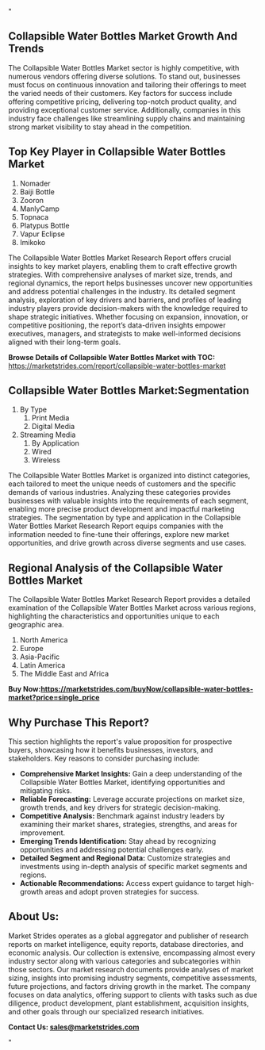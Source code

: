 <p>"</p>
<h2>Collapsible Water Bottles Market Growth And Trends</h2>
<p>The Collapsible Water Bottles Market sector is highly competitive, with numerous vendors offering diverse solutions. To stand out, businesses must focus on continuous innovation and tailoring their offerings to meet the varied needs of their customers. Key factors for success include offering competitive pricing, delivering top-notch product quality, and providing exceptional customer service. Additionally, companies in this industry face challenges like streamlining supply chains and maintaining strong market visibility to stay ahead in the competition.</p>
<h2>Top Key Player in Collapsible Water Bottles Market</h2>
<ol>
<li>Nomader</li>
<li>Baiji Bottle</li>
<li>Zooron</li>
<li>ManlyCamp</li>
<li>Topnaca</li>
<li>Platypus Bottle</li>
<li>Vapur Eclipse</li>
<li>Imikoko</li>
</ol>
<p>The Collapsible Water Bottles Market Research Report offers crucial insights to key market players, enabling them to craft effective growth strategies. With comprehensive analyses of market size, trends, and regional dynamics, the report helps businesses uncover new opportunities and address potential challenges in the industry. Its detailed segment analysis, exploration of key drivers and barriers, and profiles of leading industry players provide decision-makers with the knowledge required to shape strategic initiatives. Whether focusing on expansion, innovation, or competitive positioning, the report&rsquo;s data-driven insights empower executives, managers, and strategists to make well-informed decisions aligned with their long-term goals.</p>
<p><strong>Browse Details of Collapsible Water Bottles Market with TOC:</strong> <a href="https://marketstrides.com/report/collapsible-water-bottles-market">https://marketstrides.com/report/collapsible-water-bottles-market</a></p>
<h2>Collapsible Water Bottles Market:Segmentation</h2>
<ol>
<li>By Type
<ol>
<li>Print Media</li>
<li>Digital Media</li>
</ol>
</li>
<li>Streaming Media
<ol>
<li>By Application</li>
<li>Wired</li>
<li>Wireless</li>
</ol>
</li>
</ol>
<p>The Collapsible Water Bottles Market is organized into distinct categories, each tailored to meet the unique needs of customers and the specific demands of various industries. Analyzing these categories provides businesses with valuable insights into the requirements of each segment, enabling more precise product development and impactful marketing strategies. The segmentation by type and application in the Collapsible Water Bottles Market Research Report equips companies with the information needed to fine-tune their offerings, explore new market opportunities, and drive growth across diverse segments and use cases.</p>
<h2>Regional Analysis of the Collapsible Water Bottles Market</h2>
<p>The Collapsible Water Bottles Market Research Report provides a detailed examination of the Collapsible Water Bottles Market across various regions, highlighting the characteristics and opportunities unique to each geographic area.</p>
<ol>
<li>North America</li>
<li>Europe</li>
<li>Asia-Pacific</li>
<li>Latin America</li>
<li>The Middle East and Africa</li>
</ol>
<p><strong>Buy Now:<a href="https://marketstrides.com/buyNow/collapsible-water-bottles-market?price=single_price">https://marketstrides.com/buyNow/collapsible-water-bottles-market?price=single_price</a></strong></p>
<h2>Why Purchase This Report?</h2>
<p>This section highlights the report's value proposition for prospective buyers, showcasing how it benefits businesses, investors, and stakeholders. Key reasons to consider purchasing include:</p>
<ul>
<li><strong>Comprehensive Market Insights:</strong> Gain a deep understanding of the Collapsible Water Bottles Market, identifying opportunities and mitigating risks.</li>
<li><strong>Reliable Forecasting:</strong> Leverage accurate projections on market size, growth trends, and key drivers for strategic decision-making.</li>
<li><strong>Competitive Analysis:</strong> Benchmark against industry leaders by examining their market shares, strategies, strengths, and areas for improvement.</li>
<li><strong>Emerging Trends Identification:</strong> Stay ahead by recognizing opportunities and addressing potential challenges early.</li>
<li><strong>Detailed Segment and Regional Data:</strong> Customize strategies and investments using in-depth analysis of specific market segments and regions.</li>
<li><strong>Actionable Recommendations:</strong> Access expert guidance to target high-growth areas and adopt proven strategies for success.</li>
</ul>
<h2>About Us:</h2>
<p>Market Strides operates as a global aggregator and publisher of research reports on market intelligence, equity reports, database directories, and economic analysis. Our collection is extensive, encompassing almost every industry sector along with various categories and subcategories within those sectors. Our market research documents provide analyses of market sizing, insights into promising industry segments, competitive assessments, future projections, and factors driving growth in the market. The company focuses on data analytics, offering support to clients with tasks such as due diligence, product development, plant establishment, acquisition insights, and other goals through our specialized research initiatives.</p>
<p><strong>Contact Us: <a href="mailto:sales@marketstrides.com">sales@marketstrides.com</a></strong></p>
<p>"</p>

